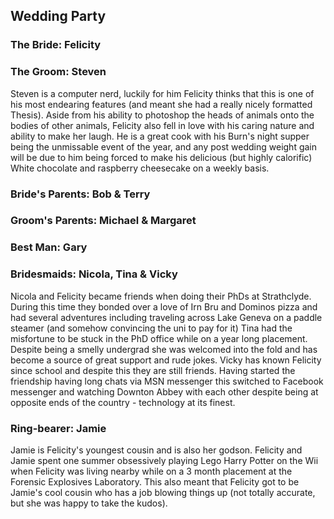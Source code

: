 ## Wedding Party
<a name="party"/>

### The Bride: Felicity

### The Groom: Steven
Steven is a computer nerd, luckily for him Felicity thinks that this is one of his most endearing features (and meant she had a really nicely formatted Thesis). Aside from his ability to photoshop the heads of animals onto the bodies of other animals, Felicity also fell in love with his caring nature and ability to make her laugh. He is a great cook with his Burn's night supper being the unmissable event of the year, and any post wedding weight gain will be due to him being forced to make his delicious (but highly calorific) White chocolate and raspberry cheesecake on a weekly basis. 

### Bride's Parents: Bob & Terry

### Groom's Parents: Michael & Margaret

### Best Man: Gary

### Bridesmaids: Nicola, Tina & Vicky
Nicola and Felicity became friends when doing their PhDs at Strathclyde. During this time they bonded over a love of Irn Bru and Dominos pizza and had several adventures including traveling across Lake Geneva on a paddle steamer (and somehow convincing the uni to pay for it)
Tina had the misfortune to be stuck in the PhD office while on a year long placement. Despite being a smelly undergrad she was welcomed into the fold and has become a source of great support and rude jokes.
Vicky has known Felicity since school and despite this they are still friends. Having started the friendship having long chats via MSN messenger this switched to Facebook messenger and watching Downton Abbey with each other despite being at opposite ends of the country - technology at its finest.

### Ring-bearer: Jamie
Jamie is Felicity's youngest cousin and is also her godson. Felicity and Jamie spent one summer obsessively playing Lego Harry Potter on the Wii when Felicity was living nearby while on a 3 month placement at the Forensic Explosives Laboratory. This also meant that Felicity got to be Jamie's cool cousin who has a job blowing things up (not totally accurate, but she was happy to take the kudos).
